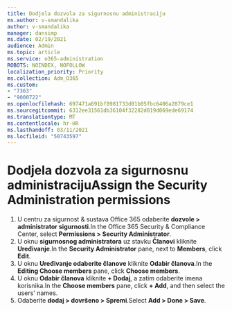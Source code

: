 ```yaml
---
title: Dodjela dozvola za sigurnosnu administraciju
ms.author: v-smandalika
author: v-smandalika
manager: dansimp
ms.date: 02/19/2021
audience: Admin
ms.topic: article
ms.service: o365-administration
ROBOTS: NOINDEX, NOFOLLOW
localization_priority: Priority
ms.collection: Adm_O365
ms.custom:
- "7363"
- "9000722"
ms.openlocfilehash: 697471a691bf8981733d01b05fbc6406a2879ce1
ms.sourcegitcommit: 6312ee31561db36104f32282d019d069ede69174
ms.translationtype: MT
ms.contentlocale: hr-HR
ms.lasthandoff: 03/11/2021
ms.locfileid: "50743597"
---
```

# <a name="assign-the-security-administration-permissions"></a><span data-ttu-id="247d3-102">Dodjela dozvola za sigurnosnu administraciju</span><span class="sxs-lookup"><span data-stu-id="247d3-102">Assign the Security Administration permissions</span></span>

1. <span data-ttu-id="247d3-103">U centru za sigurnost & sustava Office 365 odaberite **dozvole > administrator sigurnosti**.</span><span class="sxs-lookup"><span data-stu-id="247d3-103">In the Office 365 Security & Compliance Center, select **Permissions > Security Administrator**.</span></span>
2. <span data-ttu-id="247d3-104">U oknu **sigurnosnog administratora** uz stavku **Članovi** kliknite **Uređivanje**.</span><span class="sxs-lookup"><span data-stu-id="247d3-104">In the **Security Administrator** pane, next to **Members**, click **Edit**.</span></span>
3. <span data-ttu-id="247d3-105">U oknu **Uređivanje odaberite članove** kliknite **Odabir članova**.</span><span class="sxs-lookup"><span data-stu-id="247d3-105">In the **Editing Choose members** pane, click **Choose members**.</span></span>
4. <span data-ttu-id="247d3-106">U oknu **Odabir članova** kliknite **+ Dodaj**, a zatim odaberite imena korisnika.</span><span class="sxs-lookup"><span data-stu-id="247d3-106">In the **Choose members** pane, click **+ Add**, and then select the users' names.</span></span>
5. <span data-ttu-id="247d3-107">Odaberite **dodaj > dovršeno > Spremi**.</span><span class="sxs-lookup"><span data-stu-id="247d3-107">Select **Add > Done > Save**.</span></span>

